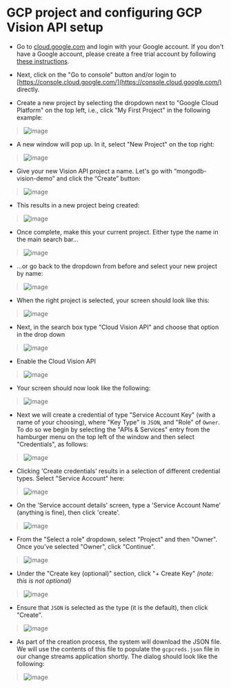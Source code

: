 # GCP project and configuring GCP Vision API setup

* Go to [cloud.google.com](https://cloud.google.com/) and login with your Google account. If you don't have a Google account, please create a free trial account by following [these instructions](https://console.cloud.google.com/freetrial).

* Next, click on the "Go to console" button and/or login to [https://console.cloud.google.com/](https://console.cloud.google.com/) directly.

* Create a new project by selecting the dropdown next to "Google Cloud Platform" on the top left, i.e., click "My First Project" in the following example:

> ![image](images/image30.png)

* A new window will pop up.  In it, select "New Project" on the top right:

> ![image](images/image14.png)

* Give your new Vision API project a name.  Let's go with “mongodb-vision-demo” and click the “Create” button:

> ![image](images/image28.png)

* This results in a new project being created:

> ![image](images/image31.png)

* Once complete, make this your current project. Either type the name in the main search bar...

> ![image](images/image22a.png)

* ...or go back to the dropdown from before and select your new project by name:

> ![image](images/image22.png)

* When the right project is selected, your screen should look like this:

> ![image](images/image22b.png)

* Next, in the search box type "Cloud Vision API" and choose that option in the drop down

> ![image](images/newss06.png)

* Enable the Cloud Vision API

> ![image](images/newss01.png)

* Your screen should now look like the following:

> ![image](images/newss01a.png)

* Next we will create a credential of type "Service Account Key" (with a name of your choosing), where "Key Type" is `JSON`, and "Role" of `Owner`. To do so we begin by selecting the "APIs & Services" entry from the hamburger menu on the top left of the window and then select "Credentials", as follows:

> ![image](images/newss01b.png)

* Clicking 'Create credentials' results in a selection of different credential types. Select "Service Account" here:

> ![image](images/image-j-2.png)

* On the 'Service account details' screen, type a 'Service Account Name' (anything is fine), then click 'create'.

> ![image](images/image-j-3.png)

* From the "Select a role" dropdown, select "Project" and then "Owner". Once you've selected "Owner", click "Continue". 

> ![image](images/image-j-5.png)

* Under the "Create key (optional)" section, click "+ Create Key" _(note: this is not optional)_

> ![image](images/image-j-4.png)

* Ensure that `JSON` is selected as the type (it is the default), then click "Create".

> ![image](images/image-j-6.png)

* As part of the creation process, the system will download the JSON file. We will use the contents of this file to populate the `gcpcreds.json` file in our change streams application shortly. The dialog should look like the following:

> ![image](images/image-j-7.png)

